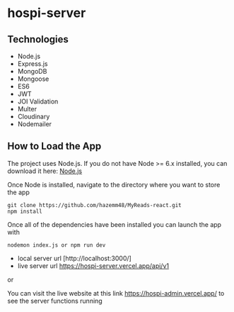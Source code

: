 # hospi-server

## Technologies

- Node.js
- Express.js
- MongoDB
- Mongoose
- ES6
- JWT
- JOI Validation
- Multer
- Cloudinary
- Nodemailer

## How to Load the App

The project uses Node.js. If you do not have Node >= 6.x installed, you can download it here: [Node.js](https://nodejs.org/en/)

Once Node is installed, navigate to the directory where you want to store the app
```
git clone https://github.com/hazemm48/MyReads-react.git
npm install
```
Once all of the dependencies have been installed you can launch the app with
```
nodemon index.js or npm run dev
```
- local server url [http://localhost:3000/]
- live server url https://hospi-server.vercel.app/api/v1

or

You can visit the live website at this link https://hospi-admin.vercel.app/ to see the server functions running
